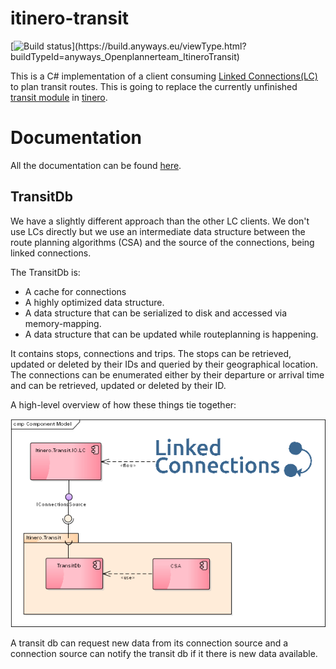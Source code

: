 # itinero-transit

[![Build status](https://build.anyways.eu/app/rest/builds/buildType:(id:anyways_Openplannerteam_ItineroTransit)/statusIcon)](https://build.anyways.eu/viewType.html?buildTypeId=anyways_Openplannerteam_ItineroTransit)  

This is a C# implementation of a client consuming [Linked Connections(LC)](https://linkedconnections.org/) to plan transit routes. This is going to replace the currently unfinished [transit module](https://github.com/itinero/transit) in [tinero](http://www.itinero.tech/).

# Documentation

All the documentation can be found [here](index.md).


## TransitDb

We have a slightly different approach than the other LC clients. We don't use LCs directly but we use an intermediate data structure between the route planning algorithms (CSA) and the source of the connections, being linked connections.

The TransitDb is:
- A cache for connections    
- A highly optimized data structure.   
- A data structure that can be serialized to disk and accessed via memory-mapping.   
- A data structure that can be updated while routeplanning is happening.

It contains stops, connections and trips. The stops can be retrieved, updated or deleted by their IDs and queried by their geographical location. The connections can be enumerated either by their departure or arrival time and can be retrieved, updated or deleted by their ID.

A high-level overview of how these things tie together:

![transit-db-diagram](images/transit-db-lc-io-diagram.png)

A transit db can request new data from its connection source and a connection source can notify the transit db if it there is new data available.


